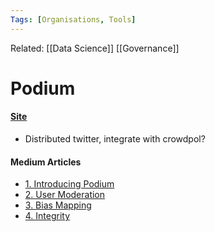 ```yaml
---
Tags: [Organisations, Tools]
---
```

Related: [[Data Science]] [[Governance]]

# Podium
#### [Site](https://www.podium-network.com/)
- Distributed twitter, integrate with crowdpol?
#### Medium Articles
- [1. Introducing Podium](https://medium.com/@PodiumNetwork/introducing-podium-796111865f18)
- [2. User Moderation](https://medium.com/@PodiumNetwork/user-moderation-c0873a6a37d0)
- [3. Bias Mapping](https://medium.com/@PodiumNetwork/bias-mapping-d9d3033587e2)
- [4. Integrity ](https://medium.com/@PodiumNetwork/integrity-2acaab86022)

